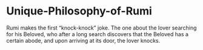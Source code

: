 # Unique-Philosophy-of-Rumi
Rumi makes the first “knock-knock” joke. The one about the lover searching for his Beloved, who after a long search discovers that the Beloved has a certain abode, and upon arriving at its door, the lover knocks.
